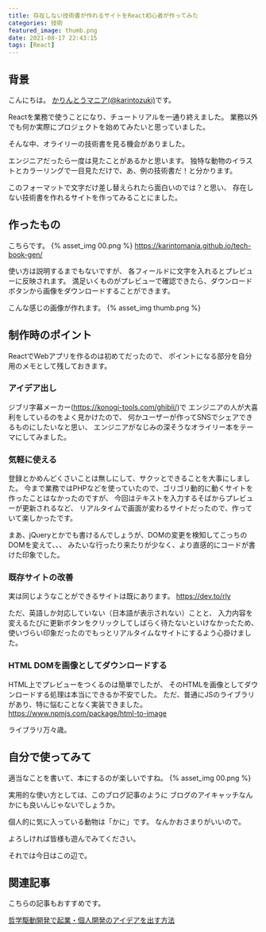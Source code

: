 ```yaml
---
title: 存在しない技術書が作れるサイトをReact初心者が作ってみた
categories: 技術
featured_image: thumb.png
date: 2021-08-17 22:43:15
tags: [React]
---
```


## 背景
こんにちは。 [かりんとうマニア(@karintozuki)](https://twitter.com/karintozuki)です。  

Reactを業務で使うことになり、チュートリアルを一通り終えました。
業務以外でも何か実際にプロジェクトを始めてみたいと思っていました。

そんな中、オライリーの技術書を見る機会がありました。

エンジニアだったら一度は見たことがあるかと思います。
独特な動物のイラストとカラーリングで一目見ただけで、あ、例の技術書だ！と分かります。

このフォーマットで文字だけ差し替えられたら面白いのでは？と思い、
存在しない技術書を作れるサイトを作ってみることにました。

<!-- more -->

## 作ったもの
こちらです。
{% asset_img 00.png %}
https://karintomania.github.io/tech-book-gen/

使い方は説明するまでもないですが、
各フィールドに文字を入れるとプレビューに反映されます。
満足いくものがプレビューで確認できたら、ダウンロードボタンから画像をダウンロードすることができます。

こんな感じの画像が作れます。
{% asset_img thumb.png %}


## 制作時のポイント
ReactでWebアプリを作るのは初めてだったので、
ポイントになる部分を自分用のメモとして残しておきます。

### アイデア出し
ジブリ字幕メーカー(https://konogi-tools.com/ghibli/)で
エンジニアの人が大喜利をしているのをよく見かけたので、
何かユーザーが作ってSNSでシェアできるものにしたいなと思い、
エンジニアがなじみの深そうなオライリー本をテーマにしてみました。

### 気軽に使える
登録とかめんどくさいことは無しにして、サクッとできることを大事にしました。
今まで業務ではPHPなどを使っていたので、ゴリゴリ動的に動くサイトを作ったことはなかったのですが、
今回はテキストを入力するそばからプレビューが更新されるなど、
リアルタイムで画面が変わるサイトだったので、作っていて楽しかったです。

まあ、jQueryとかでも書けるんでしょうが、DOMの変更を検知してこっちのDOMを変えて、、、
みたいな行ったり来たりが少なく、より直感的にコードが書けた印象でした。

### 既存サイトの改善
実は同じようなことができるサイトは既にあります。
https://dev.to/rly

ただ、英語しか対応していない（日本語が表示されない）ことと、
入力内容を変えるたびに更新ボタンをクリックしてしばらく待たないといけなかったため、
使いづらい印象だったのでもっとリアルタイムなサイトにするよう心掛けました。

### HTML DOMを画像としてダウンロードする
HTML上でプレビューをつくるのは簡単でしたが、
そのHTMLを画像としてダウンロードする処理は本当にできるか不安でした。
ただ、普通にJSのライブラリがあり、特に悩むことなく実装できました。
https://www.npmjs.com/package/html-to-image

ライブラリ万々歳。

## 自分で使ってみて
適当なことを書いて、本にするのが楽しいですね。
{% asset_img 00.png %}

実用的な使い方としては、このブログ記事のように
ブログのアイキャッチなんかにも良いんじゃないでしょうか。

個人的に気に入っている動物は「かに」です。
なんかおさまりがいいので。

よろしければ皆様も遊んでみてください。

それでは今日はこの辺で。

## 関連記事
こちらの記事もおすすめです。  

[哲学駆動開発で起業・個人開発のアイデアを出す方法](/2021/02/2021-0207-inventing-on-principle/ )